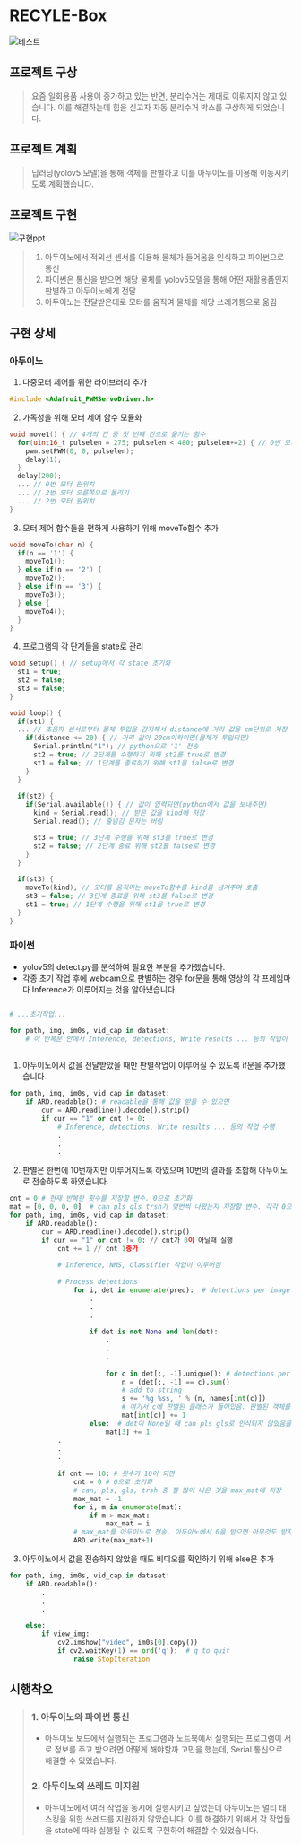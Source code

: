 # RECYLE-Box

![테스트](https://user-images.githubusercontent.com/58541838/100490861-640c0f00-3162-11eb-957c-3499ebdd38a3.gif)

## 프로젝트 구상

> 요즘 일회용품 사용이 증가하고 있는 반면, 분리수거는 제대로 이뤄지지 않고 있습니다. 이를 해결하는데 힘을 싣고자 자동 분리수거 박스를 구상하게 되었습니다.

## 프로젝트 계획

> 딥러닝(yolov5 모델)을 통해 객체를 판별하고 이를 아두이노를 이용해 이동시키도록 계획했습니다.

## 프로젝트 구현

![구현ppt](https://user-images.githubusercontent.com/58541838/99402841-2373f080-292d-11eb-8cdf-6f42bfa134ff.png)

> 1. 아두이노에서 적외선 센서를 이용해 물체가 들어옴을 인식하고 파이썬으로 통신
> 2. 파이썬은 통신을 받으면 해당 물체를 yolov5모델을 통해 어떤 재활용품인지 판별하고 아두이노에게 전달
> 3. 아두이노는 전달받은대로 모터를 움직여 물체를 해당 쓰레기통으로 옮김

## 구현 상세

### 아두이노
1. 다중모터 제어를 위한 라이브러리 추가
``` c
#include <Adafruit_PWMServoDriver.h>

```
2. 가독성을 위해 모터 제어 함수 모듈화
``` c
void move1() { // 4개의 칸 중 첫 번째 칸으로 옮기는 함수
  for(uint16_t pulselen = 275; pulselen < 480; pulselen+=2) { // 0번 모터 오른쪽으로 돌리기
    pwm.setPWM(0, 0, pulselen);
    delay(1);
  }
  delay(200);
  ... // 0번 모터 원위치
  ... // 2번 모터 오른쪽으로 돌리기
  ... // 2번 모터 원위치
}
```
3. 모터 제어 함수들을 편하게 사용하기 위해 moveTo함수 추가
``` c
void moveTo(char n) {
  if(n == '1') {
    moveTo1();
  } else if(n == '2') {
    moveTo2();
  } else if(n == '3') {
    moveTo3();
  } else {
    moveTo4();
  }
}
```
4. 프로그램의 각 단계들을 state로 관리
``` c
void setup() { // setup에서 각 state 초기화
  st1 = true;
  st2 = false;
  st3 = false;
}

void loop() {
  if(st1) {
  ... // 초음파 센서로부터 물체 투입을 감지해서 distance에 거리 값을 cm단위로 저장
    if(distance <= 20) { // 거리 값이 20cm이하이면(물체가 투입되면)
      Serial.println("1"); // python으로 '1' 전송
      st2 = true; // 2단계를 수행하기 위해 st2를 true로 변경
      st1 = false; // 1단계를 종료하기 위해 st1을 false로 변경
    }
  }
  
  if(st2) {
    if(Serial.available()) { // 값이 입력되면(python에서 값을 보내주면)
      kind = Serial.read(); // 받은 값을 kind에 저장
      Serial.read(); // 줄넘김 문자는 버림

      st3 = true; // 3단계 수행을 위해 st3를 true로 변경
      st2 = false; // 2단계 종료 위해 st2를 false로 변경
    }
  }
  
  if(st3) {
    moveTo(kind); // 모터를 움직이는 moveTo함수를 kind를 넘겨주며 호출
    st3 = false; // 3단계 종료를 위해 st3를 false로 변경
    st1 = true; // 1단계 수행을 위해 st1을 true로 변경
  }
}
```

### 파이썬
* yolov5의 detect.py를 분석하여 필요한 부분을 추가했습니다.
* 각종 초기 작업 후에 webcam으로 판별하는 경우 for문을 통해 영상의 각 프레임마다 Inference가 이루어지는 것을 알아냈습니다.
``` python

# ...초기작업...

for path, img, im0s, vid_cap in dataset:
    # 이 반복문 안에서 Inference, detections, Write results ... 등의 작업이 이루어짐
  
```
1. 아두이노에서 값을 전달받았을 때만 판별작업이 이루어질 수 있도록 if문을 추가했습니다.
``` python
for path, img, im0s, vid_cap in dataset:
    if ARD.readable(): # readable을 통해 값을 받을 수 있으면
        cur = ARD.readline().decode().strip()
        if cur == "1" or cnt != 0:
            # Inference, detections, Write results ... 등의 작업 수행
            .
            .
            .
```
2. 판별은 한번에 10번까지만 이루어지도록 하였으며 10번의 결과를 조합해 아두이노로 전송하도록 하였습니다.
``` python
cnt = 0 # 현재 반복한 횟수를 저장할 변수. 0으로 초기화
mat = [0, 0, 0, 0]  # can pls gls trsh가 몇번씩 나왔는지 저장할 변수. 각각 0으로 초기화
for path, img, im0s, vid_cap in dataset:
    if ARD.readable():
        cur = ARD.readline().decode().strip()
        if cur == "1" or cnt != 0: // cnt가 0이 아닐때 실행
            cnt += 1 // cnt 1증가
            
            # Inference, NMS, Classifier 작업이 이루어짐
            
            # Process detections
                for i, det in enumerate(pred):  # detections per image                 
                    .
                    .
                    .
                    
                    if det is not None and len(det):
                        .
                        .
                        .
                        
                        for c in det[:, -1].unique(): # detections per class
                            n = (det[:, -1] == c).sum()
                            # add to string
                            s += '%g %ss, ' % (n, names[int(c)])
                            # 여기서 c에 판별된 클래스가 들어있음. 판별된 객체를 mat[int(c)]에 추가해줌
                            mat[int(c)] += 1
                    else:  # det이 None일 때 can pls gls로 인식되지 않았음을 의미하므로 trsh 1 증가
                        mat[3] += 1    
            .
            .
            .
            
            if cnt == 10: # 횟수가 10이 되면
                cnt = 0 # 0으로 초기화
                # can, pls, gls, trsh 중 젤 많이 나온 것을 max_mat에 저장
                max_mat = -1
                for i, m in enumerate(mat):
                    if m > max_mat:
                        max_mat = i
                # max_mat를 아두이노로 전송. 아두이노에서 0을 받으면 아무것도 받지 않았다고 인식되어 1을 더하여 전송
                ARD.write(max_mat+1)
```
3. 아두이노에서 값을 전송하지 않았을 때도 비디오를 확인하기 위해 else문 추가
``` python
for path, img, im0s, vid_cap in dataset:
    if ARD.readable():
        .
        .
        .
        
    else:
        if view_img:
            cv2.imshow("video", im0s[0].copy())
            if cv2.waitKey(1) == ord('q'):  # q to quit
                raise StopIteration
```

## 시행착오

> ### 1. 아두이노와 파이썬 통신
>
> * 아두이노 보드에서 실행되는 프로그램과 노트북에서 실행되는 프로그램이 서로 정보를 주고 받으려면 어떻게 해야할까 고민을 했는데, Serial 통신으로 해결할 수 있었습니다.
>
> ### 2. 아두이노의 쓰레드 미지원
>
> * 아두이노에서 여러 작업을 동시에 실행시키고 싶었는데 아두이노는 멀티 태스킹을 위한 쓰레드를 지원하지 않았습니다. 이를 해결하기 위해서 각 작업들을 state에 따라 실행될 수 있도록 구현하여 해결할 수 있었습니다.
